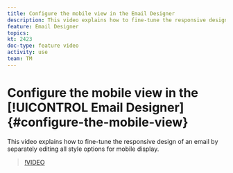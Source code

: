 ```yaml
---
title: Configure the mobile view in the Email Designer
description: This video explains how to fine-tune the responsive design of an email in Adobe Campaign Standard (ACS) by separately editing all style options for mobile display.
feature: Email Designer 
topics: 
kt: 2423
doc-type: feature video
activity: use
team: TM
---
```


# Configure the mobile view in the [!UICONTROL Email Designer] {#configure-the-mobile-view}

This video explains how to fine-tune the responsive design of an email by separately editing all style options for mobile display.

>[!VIDEO](https://video.tv.adobe.com/v/25919?quality=12)
